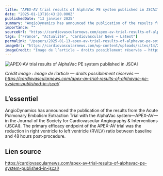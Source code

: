 ```yaml
---
title: "APEX-AV trial results of AlphaVac PE system published in JSCAI"
date: "2025-01-13T16:43:20.000Z"
publishedDate: "13 janvier 2025"
summary: "AngioDynamics has announced the publication of the results from the Acute Pulmonary Embolism Extraction Trial with the AlphaVac system—APEX-AV—in the Journal of the Society for Cardiovascular Angiography &#38; Interventions (JSCAI). The primary efficacy endpoint of the APEX-AV trial was the reduction in right ventricle to left ventricle (RV/LV) ratio between baseline and 48 hours post-procedure."
importance: ""
sourceUrl: "https://cardiovascularnews.com/apex-av-trial-results-of-alphavac-pe-system-published-in-jscai/"
tags: ["France", "Actualité", "Cardiovascular News — Latest"]
permalink: "/papers/2025-01-13-apex-av-trial-results-of-alphavac-pe-system-published-in-jscai"
imageUrl: "https://cardiovascularnews.com/wp-content/uploads/sites/14/2025/01/AngioDynamics-AlphaVac-featured.png"
imageCredit: "Image de l’article — droits possiblement réservés — https://cardiovascularnews.com/apex-av-trial-results-of-alphavac-pe-system-published-in-jscai/"
---
```


![APEX-AV trial results of AlphaVac PE system published in JSCAI](https://cardiovascularnews.com/wp-content/uploads/sites/14/2025/01/AngioDynamics-AlphaVac-featured.png)

*Crédit image : Image de l’article — droits possiblement réservés — https://cardiovascularnews.com/apex-av-trial-results-of-alphavac-pe-system-published-in-jscai/*

## L’essentiel

AngioDynamics has announced the publication of the results from the Acute Pulmonary Embolism Extraction Trial with the AlphaVac system—APEX-AV—in the Journal of the Society for Cardiovascular Angiography &#38; Interventions (JSCAI). The primary efficacy endpoint of the APEX-AV trial was the reduction in right ventricle to left ventricle (RV/LV) ratio between baseline and 48 hours post-procedure.

## Lien source

https://cardiovascularnews.com/apex-av-trial-results-of-alphavac-pe-system-published-in-jscai/
